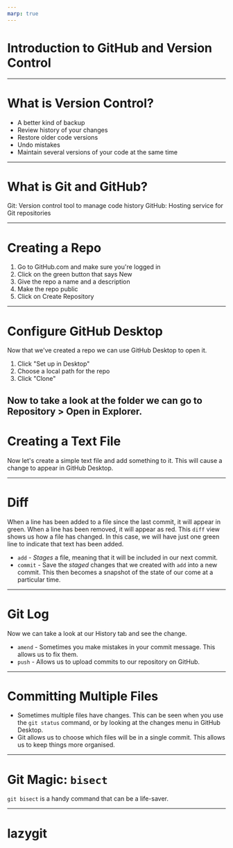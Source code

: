 ```yaml
---
marp: true
---
```

# Introduction to GitHub and Version Control

---
# What is Version Control?

- A better kind of backup
- Review history of your changes
- Restore older code versions
- Undo mistakes
- Maintain several versions of your code at the same time

---
# What is Git and GitHub?

Git: Version control tool to manage code history
GitHub: Hosting service for Git repositories

---
# Creating a Repo

1. Go to GitHub.com and make sure you're logged in
2. Click on the green button that says New
3. Give the repo a name and a description
4. Make the repo public
5. Click on Create Repository

---
# Configure GitHub Desktop

Now that we've created a repo we can use GitHub Desktop to open it.

1. Click "Set up in Desktop"
2. Choose a local path for the repo
3. Click "Clone"

Now to take a look at the folder we can go to Repository > Open in Explorer.
---
# Creating a Text File

Now let's create a simple text file and add something to it. This will cause a change to appear in GitHub Desktop.

---
# Diff

When a line has been added to a file since the last commit, it will appear in green. When a line has been removed, it will appear as red. This `diff` view shows us how a file has changed. In this case, we will have just one green line to indicate that text has been added.

- `add` - _Stages_ a file, meaning that it will be included in our next commit.
- `commit` - Save the _staged_ changes that we created with `add` into a new commit. This then becomes a snapshot of the state of our come at a particular time.

---
# Git Log

Now we can take a look at our History tab and see the change.

- `amend` - Sometimes you make mistakes in your commit message. This allows us to fix them.
- `push` - Allows us to upload commits to our repository on GitHub.

---
# Committing Multiple Files

- Sometimes multiple files have changes. This can be seen when you use the `git status` command, or by looking at the changes menu in GitHub Desktop.
- Git allows us to choose which files will be in a single commit. This allows us to keep things more organised.

---
# Git Magic: `bisect`

`git bisect` is a handy command that can be a life-saver.

---
# lazygit
